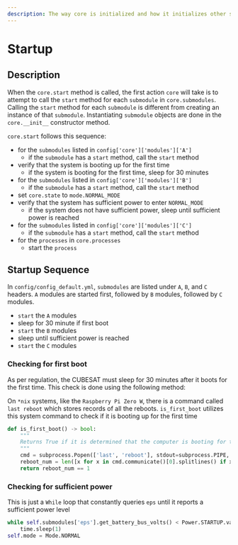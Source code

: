 ```yaml
---
description: The way core is initialized and how it initializes other submodules
---
```


# Startup

## Description

When the `core.start` method is called, the first action `core` will take is to attempt to call the `start` method for each `submodule` in `core.submodules`. Calling the `start` method for each `submodule` is different from creating an instance of that `submodule`. Instantiating `submodule` objects are done in the `core.__init__` constructor method.

`core.start` follows this sequence:

* for the `submodules` listed in `config['core']['modules']['A']`
  * if the `submodule` has a `start` method, call the `start` method
* verify that the system is booting up for the first time
  * if the system is booting for the first time, sleep for 30 minutes
* for the `submodules` listed in `config['core']['modules']['B']`
  * if the `submodule` has a `start` method, call the `start` method
* set `core.state` to `mode.NORMAL_MODE`
* verify that the system has sufficient power to enter `NORMAL_MODE`
  * if the system does not have sufficient power, sleep until sufficient power is reached
* for the `submodules` listed in `config['core']['modules']['C']`
  * if the `submodule` has a `start` method, call the `start` method
* for the `processes` in `core.processes`
  * start the `process`

## Startup Sequence

In `config/config_default.yml`, `submodules` are listed under `A`, `B`, and `C` headers. `A` modules are started first, followed by `B` modules, followed by `C` modules. 

* `start` the `A` modules
* sleep for 30 minute if first boot
* `start` the `B` modules
* sleep until sufficient power is reached
* `start` the `C` modules

### Checking for first boot

As per regulation, the CUBESAT must sleep for 30 minutes after it boots for the first time. This check is done using the following method:

On `*nix` systems, like the `Raspberry Pi Zero W`, there is a command called `last reboot` which stores records of all the reboots. `is_first_boot` utilizes this system command to check if it is booting up for the first time

```python
def is_first_boot() -> bool:
    """
    Returns True if it is determined that the computer is booting for the first time
    """
    cmd = subprocess.Popen(['last', 'reboot'], stdout=subprocess.PIPE, stderr=None)
    reboot_num = len([x for x in cmd.communicate()[0].splitlines() if x])-1
    return reboot_num == 1 
```

### Checking for sufficient power

This is just a `While` loop that constantly queries `eps` until it reports a sufficient power level

```python
while self.submodules['eps'].get_battery_bus_volts() < Power.STARTUP.value:
    time.sleep(1)
self.mode = Mode.NORMAL
```

